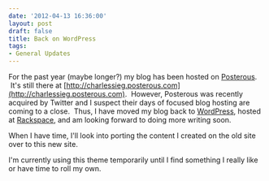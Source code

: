 ```yaml
---
date: '2012-04-13 16:36:00'
layout: post
draft: false
title: Back on WordPress
tags:
- General Updates
---
```


For the past year (maybe longer?) my blog has been hosted on [Posterous](http://www.posterous.com).  It's still there at [http://charlessieg.posterous.com](http://charlessieg.posterous.com).  However, Posterous was recently acquired by Twitter and I suspect their days of focused blog hosting are coming to a close.  Thus, I have moved my blog back to [WordPress](http://www.wordpress.org), hosted at [Rackspace](http://www.rackspace.com), and am looking forward to doing more writing soon.

When I have time, I'll look into porting the content I created on the old site over to this new site.

I'm currently using this theme temporarily until I find something I really like or have time to roll my own.
